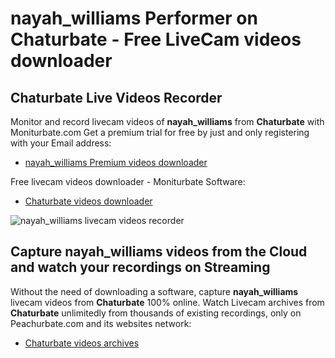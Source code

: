 # nayah_williams Performer on Chaturbate - Free LiveCam videos downloader

## Chaturbate Live Videos Recorder

Monitor and record livecam videos of **nayah_williams** from **Chaturbate** with Moniturbate.com
Get a premium trial for free by just and only registering with your Email address:
* [nayah_williams Premium videos downloader](https://moniturbate.com/request-demo-licence-key.html)

Free livecam videos downloader - Moniturbate Software:
* [Chaturbate videos downloader](https://moniturbate.com/moniturbate-download-software.html)

![nayah_williams livecam videos recorder](https://peachurnet.com/templates/moniturbate-software.png)


## Capture nayah_williams videos from the Cloud and watch your recordings on Streaming

Without the need of downloading a software, capture **nayah_williams** livecam videos from **Chaturbate** 100% online.
Watch Livecam archives from **Chaturbate** unlimitedly from thousands of existing recordings, only on Peachurbate.com and its websites network:
* [Chaturbate videos archives](https://peachurnet.com/)